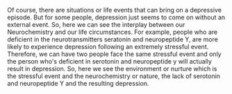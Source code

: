 Of course, there are situations or life events that can bring on a depressive
episode. But for some people, depression just seems to come on without an
external event. So, here we can see the interplay between our Neurochemistry
and our life circumstances. For example, people who are deficient in the
neurotransmitters seratonin and neuropeptide Y, are more likely to experience
depression following an extremely stressful event. Therefore, we can have two
people face the same stressful event and only the person who's deficient in
serotonin and neuropeptide y will actually result in depression. So, here we
see the environment or nurture which is the stressful event and the
neurochemistry or nature, the lack of serotonin and neuropeptide Y and the
resulting depression.
